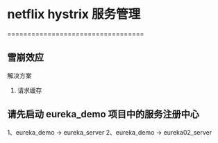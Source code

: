 # netflix hystrix 服务管理
==================================

## 雪崩效应
解决方案
1. 请求缓存


## 请先启动 eureka_demo 项目中的服务注册中心
1、eureka_demo -> eureka_server
2、eureka_demo -> eureka02_server
